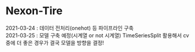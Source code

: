 # Nexon-Tire
2021-03-24 : 데이터 전처리(onehot) 등 파이프라인 구축  
2021-03-25 : 모델 구축 예정(시계열 or not 시계열) TimeSeriesSplit 활용해서 cv 중에 더 좋은 경우가 결국 모델을 방향을 결정!  
